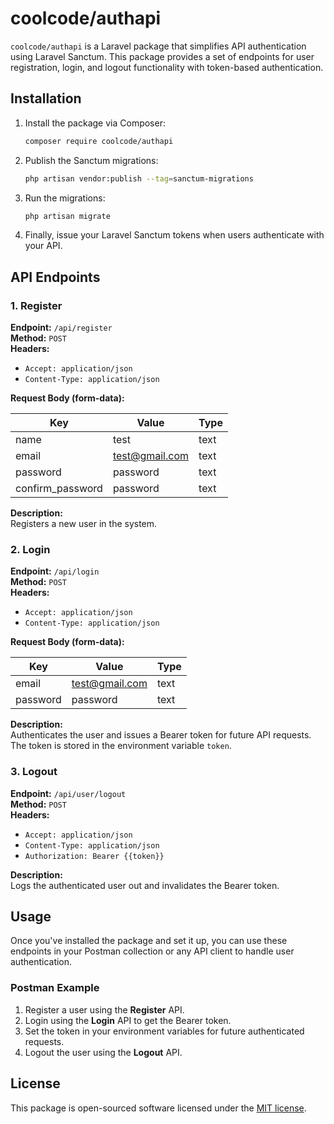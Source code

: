 
# coolcode/authapi

`coolcode/authapi` is a Laravel package that simplifies API authentication using Laravel Sanctum. This package provides a set of endpoints for user registration, login, and logout functionality with token-based authentication.

## Installation

1. Install the package via Composer:

   ```bash
   composer require coolcode/authapi
   ```

2. Publish the Sanctum migrations:

   ```bash
   php artisan vendor:publish --tag=sanctum-migrations
   ```

3. Run the migrations:

   ```bash
   php artisan migrate
   ```

4. Finally, issue your Laravel Sanctum tokens when users authenticate with your API.

## API Endpoints

### 1. Register

**Endpoint:** `/api/register`  
**Method:** `POST`  
**Headers:**  
- `Accept: application/json`  
- `Content-Type: application/json`

**Request Body (form-data):**

| Key              | Value        | Type   |
|------------------|--------------|--------|
| name             | test        | text   |
| email            | test@gmail.com | text   |
| password         | password     | text   |
| confirm_password | password     | text   |

**Description:**  
Registers a new user in the system.

### 2. Login

**Endpoint:** `/api/login`  
**Method:** `POST`  
**Headers:**  
- `Accept: application/json`  
- `Content-Type: application/json`

**Request Body (form-data):**

| Key      | Value                | Type   |
|----------|----------------------|--------|
| email    | test@gmail.com | text   |
| password | password             | text   |

**Description:**  
Authenticates the user and issues a Bearer token for future API requests. The token is stored in the environment variable `token`.

### 3. Logout

**Endpoint:** `/api/user/logout`  
**Method:** `POST`  
**Headers:**  
- `Accept: application/json`  
- `Content-Type: application/json`  
- `Authorization: Bearer {{token}}`

**Description:**  
Logs the authenticated user out and invalidates the Bearer token.

## Usage

Once you've installed the package and set it up, you can use these endpoints in your Postman collection or any API client to handle user authentication.

### Postman Example

1. Register a user using the **Register** API.
2. Login using the **Login** API to get the Bearer token.
3. Set the token in your environment variables for future authenticated requests.
4. Logout the user using the **Logout** API.

## License

This package is open-sourced software licensed under the [MIT license](LICENSE.md).
